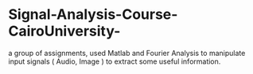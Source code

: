 # Signal-Analysis-Course-CairoUniversity-
a group of assignments, used Matlab and Fourier Analysis to manipulate input signals ( Audio, Image ) to extract some useful information.
